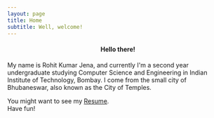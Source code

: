 ```yaml
---
layout: page
title: Home
subtitle: Well, welcome!
---
```

<center><h4>Hello there!</h4></center>
My name is Rohit Kumar Jena, and currently I'm a second year undergraduate studying Computer Science and Engineering in Indian Institute of Technology, Bombay. I come from the small city of Bhubaneswar, also known as the City of Temples. <br>

You might want to see my [Resume](/resume.pdf). <br/>
Have fun! <br/>
